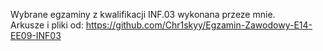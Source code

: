 Wybrane egzaminy z kwalifikacji INF.03 wykonana przeze mnie. <br>
Arkusze i pliki od: https://github.com/Chr1skyy/Egzamin-Zawodowy-E14-EE09-INF03
